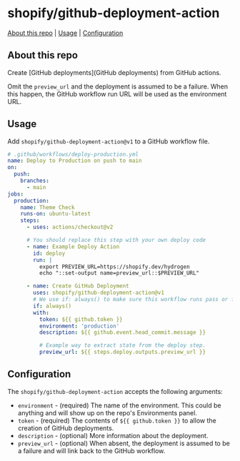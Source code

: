 # shopify/github-deployment-action

[About this repo](#about-this-repo) | [Usage](#usage) | [Configuration](#configuration)

## About this repo

Create [GitHub deployments](GitHub deployments) from GitHub actions.

Omit the `preview_url` and the deployment is assumed to be a failure. When this happen, the GitHub workflow run URL will be used as the environment URL.

## Usage

Add `shopify/github-deployment-action@v1` to a GitHub workflow file.

```yml
# .github/workflows/deploy-production.yml
name: Deploy to Production on push to main
on:
  push:
    branches:
      - main
jobs:
  production:
    name: Theme Check
    runs-on: ubuntu-latest
    steps:
      - uses: actions/checkout@v2

      # You should replace this step with your own deploy code
      - name: Example Deploy Action
        id: deploy
        run: |
          export PREVIEW_URL=https://shopify.dev/hydrogen
          echo "::set-output name=preview_url::$PREVIEW_URL"

      - name: Create GitHub Deployment
        uses: shopify/github-deployment-action@v1
        # We use if: always() to make sure this workflow runs pass or fail
        if: always()
        with:
          token: ${{ github.token }}
          environment: 'production'
          description: ${{ github.event.head_commit.message }}

          # Example way to extract state from the deploy step.
          preview_url: ${{ steps.deploy.outputs.preview_url }}
```

## Configuration

The `shopify/github-deployment-action` accepts the following arguments:

* `environment` - (required) The name of the environment. This could be anything and will show up on the repo's Environments panel.
* `token` - (required) The contents of `${{ github.token }}` to allow the creation of GitHub deployments.
* `description` - (optional) More information about the deployment.
* `preview_url` - (optional) When absent, the deployment is assumed to be a failure and will link back to the GitHub workflow.
